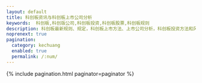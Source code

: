 ```yaml
---
layout: default 
title: 科创板资讯与科创板上市公司分析
keywords:  科创板,科创版公司,科创板投资,科创板股票,科创板规则
description: 科创板最新规则、规定，科创板上市方法、上市公司分析，科创板投资方法和风险
noprenext: true
pagination:
  category: kechuang
  enabled: true
  permalink: /:num/
---
```


{% include pagination.html paginator=paginator %}
